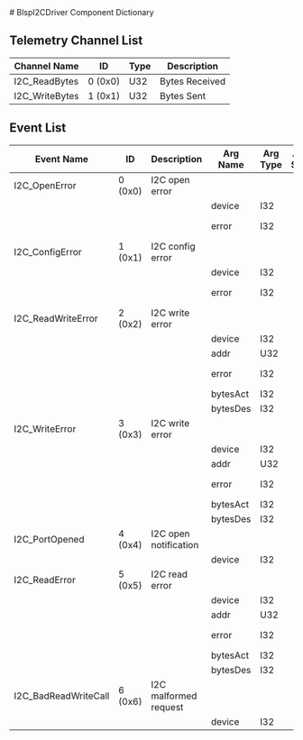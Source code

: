 <title>BlspI2CDriver Component Dictionary</title>
# BlspI2CDriver Component Dictionary


## Telemetry Channel List

|Channel Name|ID|Type|Description|
|---|---|---|---|
|I2C_ReadBytes|0 (0x0)|U32|Bytes Received|
|I2C_WriteBytes|1 (0x1)|U32|Bytes Sent|

## Event List

|Event Name|ID|Description|Arg Name|Arg Type|Arg Size|Description
|---|---|---|---|---|---|---|
|I2C_OpenError|0 (0x0)|I2C open error| | | | |
| | | |device|I32||The device|
| | | |error|I32||The error code|
|I2C_ConfigError|1 (0x1)|I2C config error| | | | |
| | | |device|I32||The device|
| | | |error|I32||The error code|
|I2C_ReadWriteError|2 (0x2)|I2C write error| | | | |
| | | |device|I32||The device|
| | | |addr|U32|||
| | | |error|I32||The error code|
| | | |bytesAct|I32|||
| | | |bytesDes|I32|||
|I2C_WriteError|3 (0x3)|I2C write error| | | | |
| | | |device|I32||The device|
| | | |addr|U32|||
| | | |error|I32||The error code|
| | | |bytesAct|I32|||
| | | |bytesDes|I32|||
|I2C_PortOpened|4 (0x4)|I2C open notification| | | | |
| | | |device|I32||The device|
|I2C_ReadError|5 (0x5)|I2C read error| | | | |
| | | |device|I32||The device|
| | | |addr|U32|||
| | | |error|I32||The error code|
| | | |bytesAct|I32|||
| | | |bytesDes|I32|||
|I2C_BadReadWriteCall|6 (0x6)|I2C malformed request| | | | |
| | | |device|I32||The device|
